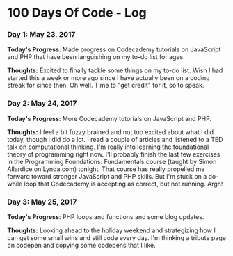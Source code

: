 # 100 Days Of Code - Log

### Day 1: May 23, 2017

**Today's Progress**: Made progress on Codecademy tutorials on JavaScript and PHP that have been languishing on my to-do list for ages.

**Thoughts:** Excited to finally tackle some things on my to-do list.  Wish I had started this a week or more ago since I have actually been on a coding streak for since then.  Oh well.  Time to "get credit" for it, so to speak.  

### Day 2: May 24, 2017

**Today's Progress**: More Codecademy tutorials on JavaScript and PHP.

**Thoughts:** I feel a bit fuzzy brained and not too excited about what I did today, though I did do a lot.  I read a couple of articles and listened to a TED talk on computational thinking.  I'm really into learning the foundational theory of programming right now.  I'll probably finish the last few exercises in the Programming Foundations: Fundamentals course (taught by Simon Allardice on Lynda.com) tonight.  That course has really propelled me forward toward stronger JavaScript and PHP skills.  But I'm stuck on a do-while loop that Codecademy is accepting as correct, but not running. Argh!   

### Day 3: May 25, 2017

**Today's Progress**: PHP loops and functions and some blog updates.

**Thoughts:** Looking ahead to the holiday weekend and strategizing how I can get some small wins and still code every day.  I'm thinking a tribute page on codepen and copying some codepens that I like.

<!-- ### Day 0: February 30, 2016 (Example 1)
##### (delete me or comment me out)

**Today's Progress**: Fixed CSS, worked on canvas functionality for the app.

**Thoughts:** I really struggled with CSS, but, overall, I feel like I am slowly getting better at it. Canvas is still new for me, but I managed to figure out some basic functionality.

**Link to work:** [Calculator App](http://www.example.com)

### Day 0: February 30, 2016 (Example 2)
##### (delete me or comment me out)

**Today's Progress**: Fixed CSS, worked on canvas functionality for the app.

**Thoughts**: I really struggled with CSS, but, overall, I feel like I am slowly getting better at it. Canvas is still new for me, but I managed to figure out some basic functionality.

**Link(s) to work**: [Calculator App](http://www.example.com)


### Day 1: June 27, Monday

**Today's Progress**: I've gone through many exercises on FreeCodeCamp.

**Thoughts** I've recently started coding, and it's a great feeling when I finally solve an algorithm challenge after a lot of attempts and hours spent.

**Link(s) to work**
1. [Find the Longest Word in a String](https://www.freecodecamp.com/challenges/find-the-longest-word-in-a-string)
2. [Title Case a Sentence](https://www.freecodecamp.com/challenges/title-case-a-sentence) -->
